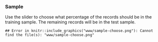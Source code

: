 

### Sample

Use the slider to choose what percentage of the records should be in the training sample. The remaining records will be in the test sample.


```
## Error in knitr::include_graphics("www/sample-choose.png"): Cannot find the file(s): "www/sample-choose.png"
```
